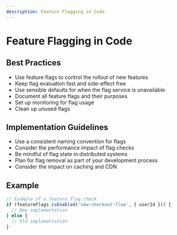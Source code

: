 ```yaml
---
description: Feature Flagging in Code
---
```


# Feature Flagging in Code

## Best Practices

- Use feature flags to control the rollout of new features
- Keep flag evaluation fast and side-effect free
- Use sensible defaults for when the flag service is unavailable
- Document all feature flags and their purposes
- Set up monitoring for flag usage
- Clean up unused flags

## Implementation Guidelines

- Use a consistent naming convention for flags
- Consider the performance impact of flag checks
- Be mindful of flag state in distributed systems
- Plan for flag removal as part of your development process
- Consider the impact on caching and CDN

## Example

```typescript
// Example of a feature flag check
if (featureFlags.isEnabled('new-checkout-flow', { userId })) {
  // New implementation
} else {
  // Old implementation
}
```
